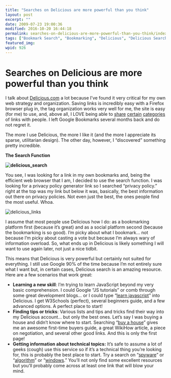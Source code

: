 ```yaml
---
title: "Searches on Delicious are more powerful than you think"
layout: post
excerpt: ""
date: 2009-07-23 19:00:36
modified: 2016-10-20 16:44:18
permalink: searches-on-delicious-are-more-powerful-than-you-think/index.html
tags: ["Bookmark Search", "Bookmarking", "Delicious", "Delicious Search", "Social Bookmarks", "Crazy Ideas", "Social Media"]
featured_img: 
wpid: 926
---
```


# Searches on Delicious are more powerful than you think

I talk about [Delicious.com](http://delicious.com/joshcanhelp) a lot because I’ve found it very critical for my own web strategy and organization. Saving links is incredibly easy with a Firefox browser plug in, the tag organization works very well for me, the site is easy (for me) to use, and, above all, I LOVE being able to [share](http://delicious.com/joshcanhelp/css) [certain](http://delicious.com/joshcanhelp/design) [categories ](http://delicious.com/joshcanhelp/webdev)of links with people. I left Google Bookmarks several months back and do not regret it.

The more I use Delicious, the more I like it (and the more I appreciate its sparse, utilitarian design). The other day, however, I “discovered” something pretty incredible.

**The Search Function**

**![delicious_search](/_images/2009/07/delicious_search.png "delicious_search")**

You see, I was looking for a link in my own bookmarks and, being the efficient web browser that I am, I decided to use the search function. I was looking for a privacy policy generator link so I searched “privacy policy.” right at the top was my link but below it was, basically, the best information out there on privacy policies. Not even just the best, the ones people find the most useful. Whoa.

![delicious_links](/_images/2009/07/delicious_links.png "delicious_links")

I assume that most people use Delicious how I do: as a bookmarking platform first (because it’s great) and as a social platform second (because the bookmarking is so good). I’m picky about what I bookmark… not because I’m picky about casting a vote but because I’m always wary of information overload. So, what ends up in Delicious is likely something I will want to use again later, not just a nice tidbit.

This means that Delicious is very powerful but certainly not suited for everything. I still use Google 90% of the time because I’m not entirely sure what I want but, in certain cases, Delicious search is an amazing resource. Here are a few scenarios that work great:

- **Learning a new skill**: I’m trying to learn JavaScript beyond my very basic comprehension. I could Google “JS tutorials” or comb through some great development blogs… or I could type “[learn javascript](http://delicious.com/search?p=learn+javascript&u=&chk=&context=all&fr=del_icio_us&lc=1)” into Delicious. I get W3Schools (perfect), several beginners guide, and a few advanced options. A perfect place to start!
- **Finding tips or tricks**: Various lists and tips and tricks find their way into my Delicious account… but only the best ones. Let’s say I was buying a house and didn’t know where to start. Searching “[buy a house](http://delicious.com/search?p=buy+a+house&u=&chk=&context=all&fr=del_icio_us&lc=1)” gives me an awesome first-time buyers guide, a great WikiHow article, a piece on negotiation, and several other good links. And this is only the first page!
- **Getting information about technical topics:** It’s safe to assume a lot of geeks (cough) use this service so if it’s a technical thing you’re looking for, this is probably the best place to start. Try a search on “[spyware](http://delicious.com/search?p=spyware&u=&chk=&context=all&fr=del_icio_us&lc=1)” or “[algorithm](http://delicious.com/search?p=algorithm&u=&chk=&context=all&fr=del_icio_us&lc=1)” or “[windows](http://delicious.com/search?p=windows&u=&chk=&context=all&fr=del_icio_us&lc=1).” You’ll not only find some excellent resources but you’ll probably come across at least one link that will blow your mind.